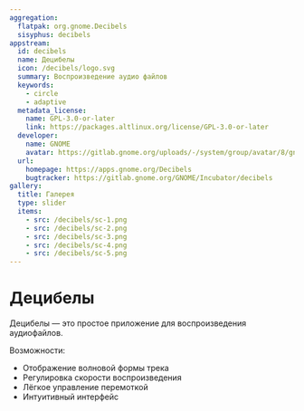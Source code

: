 ```yaml
---
aggregation:
  flatpak: org.gnome.Decibels
  sisyphus: decibels
appstream:
  id: decibels
  name: Децибелы
  icon: /decibels/logo.svg
  summary: Воспроизведение аудио файлов
  keywords:
    - circle
    - adaptive
  metadata_license:
    name: GPL-3.0-or-later
    link: https://packages.altlinux.org/license/GPL-3.0-or-later
  developer:
    name: GNOME
    avatar: https://gitlab.gnome.org/uploads/-/system/group/avatar/8/gnomelogo.png?width=48
  url:
    homepage: https://apps.gnome.org/Decibels
    bugtracker: https://gitlab.gnome.org/GNOME/Incubator/decibels
gallery:
  title: Галерея
  type: slider
  items:
    - src: /decibels/sc-1.png
    - src: /decibels/sc-2.png
    - src: /decibels/sc-3.png
    - src: /decibels/sc-4.png
    - src: /decibels/sc-5.png
---
```


# Децибелы

Децибелы — это простое приложение для воспроизведения аудиофайлов.

Возможности:

- Отображение волновой формы трека
- Регулировка скорости воспроизведения
- Лёгкое управление перемоткой
- Интуитивный интерфейс

<AGWGallery />

<!--@include: @ru/apps/.parts/install/content-repo.md-->
<!--@include: @ru/apps/.parts/install/content-flatpak.md-->

